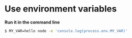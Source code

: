 # Use environment variables

**Run it in the command line**

```bash
$ MY_VAR=hello node -e 'console.log(process.env.MY_VAR)'
```